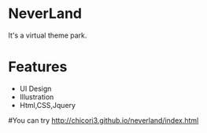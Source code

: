 # NeverLand
It's a virtual theme park.

# Features
<ul>
 <li>UI Design</li>
 <li>Illustration</li>
 <li>Html,CSS,Jquery</li>
</ul>

#You can try
http://chicori3.github.io/neverland/index.html
